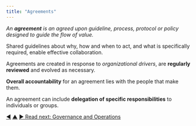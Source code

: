 ```yaml
---
title: "Agreements"
---
```



_An **agreement** is an agreed upon guideline, process, protocol or policy designed to guide the flow of value._

Shared guidelines about why, how and when to act, and what is specifically required, enable effective collaboration.

Agreements are created in response to <dfn data-info="Organizational Driver: A driver is a person’s or a group's motive for responding to a specific situation. A driver is considered an **organizational driver** if responding to it would help the organization generate value, eliminate waste or avoid unintended consequences.">organizational drivers</dfn>, are **regularly reviewed** and evolved as necessary.

**Overall accountability** for an agreement lies with the people that make them.

An agreement can include **delegation of specific responsibilities** to individuals or groups.


<div class="bottom-nav">
<a href="objection.html" title="Back to: Objections">◀</a> <a href="making-sense-of-organizations.html" title="Up: Key Concepts for Making Sense of Organizations">▲</a> <a href="governance.html" title="">▶ Read next: Governance and Operations</a>
</div>
